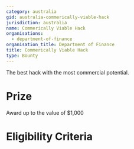 ```yaml
---
category: australia
gid: australia-commerically-viable-hack
jurisdiction: australia
name: Commerically Viable Hack
organisations:
  - department-of-finance
organisation_title: Department of Finance
title: Commerically Viable Hack
type: Bounty
---
```


The best hack with the most commercial potential.

# Prize
Award up to the value of $1,000

# Eligibility Criteria
